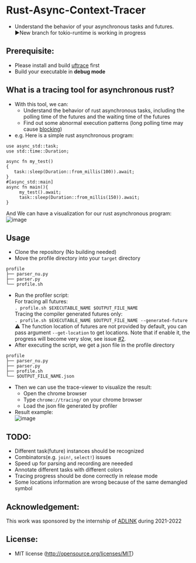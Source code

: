 # Rust-Async-Context-Tracer
- Understand the behavior of your asynchronous tasks and futures.    
▶️New branch for tokio-runtime is working in progress
## Prerequisite:
* Please install and build [uftrace](https://github.com/namhyung/uftrace) first
* Build your executable in **debug mode** 
## What is a tracing tool for asynchronous rust?
* With this tool, we can:
   * Understand the behavior of rust asynchronous tasks, including the polling time of the futures and the waiting time of the futures
   * Find out some abnormal execution patterns (long polling time may cause [blocking](https://ryhl.io/blog/async-what-is-blocking/))
* e.g. Here is a simple rust asynchronous program:
```
use async_std::task;
use std::time::Duration;

async fn my_test()
{
   task::sleep(Duration::from_millis(100)).await;
}
#[async_std::main]
async fn main(){
     my_test().await;
     task::sleep(Duration::from_millis(150)).await;
}
```
And We can have a visualization for our rust asynchronous program:  
![image](https://user-images.githubusercontent.com/37073963/160838711-d5dd5d1f-84cc-417c-ad1d-88b59e968a04.png)
## Usage
* Clone the repository (No building needed) 
* Move the profile directory into your `target` directory
 ```
 profile
 ├── parser_nu.py
 ├── parser.py
 └── profile.sh
 ```
* Run the profiler script:  
For tracing all futures:  
`. profile.sh $EXECUTABLE_NAME $OUTPUT_FILE_NAME`  
Tracing the compiler generated futures only:  
`. profile.sh $EXECUTABLE_NAME $OUTPUT_FILE_NAME --generated-future`  
:warning: The function location of futures are not provided by default, you can pass argument `--get-location` to get locations. Note that if enable it, the progress will become very slow, see issue [#2](https://github.com/eddie9712/Rust-Async-Context-Tracer/issues/2). 
* After executing the script, we get a json file in the profile directory  
 ```   
 profile
 ├── parser_nu.py
 ├── parser.py
 ├── profile.sh
 └── $OUTPUT_FILE_NAME.json
 ```  
 * Then we can use the trace-viewer to visualize the result:
   * Open the chrome browser
   * Type `chrome://tracing/` on your chrome browser
   * Load the json file generated by profiler
 * Result example:  
![image](https://user-images.githubusercontent.com/37073963/160839516-825f3e73-763b-4e73-84fe-e2ab433e6330.png)  

 ## TODO:
 * Different task(future) instances should be recognized
 * Combinators(e.g. `join!`, `select!`) issues
 * Speed up for parsing and recording are neeeded
 * Annotate different tasks with different colors
 * Tracing progress should be done correctly in release mode
 * Some locations information are wrong because of the same demangled symbol 
 
 ## Acknowledgement:
 This work was sponsored by the internship of [ADLINK](https://www.adlinktech.com/) during 2021-2022
 
 ## License:
 * MIT license (http://opensource.org/licenses/MIT)
 
